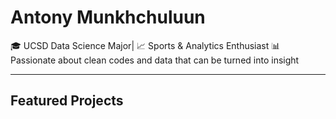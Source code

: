 # Antony Munkhchuluun

🎓 UCSD Data Science Major| 📈 Sports & Analytics Enthusiast
📊 Passionate about clean codes and data that can be turned into insight

---

## Featured Projects






<!--
**AntonyBooming/AntonyBooming** is a ✨ _special_ ✨ repository because its `README.md` (this file) appears on your GitHub profile.

Here are some ideas to get you started:

- 🔭 I’m currently working on ...
- 🌱 I’m currently learning ...
- 👯 I’m looking to collaborate on ...
- 🤔 I’m looking for help with ...
- 💬 Ask me about ...
- 📫 How to reach me: ...
- 😄 Pronouns: ...
- ⚡ Fun fact: ...
-->
